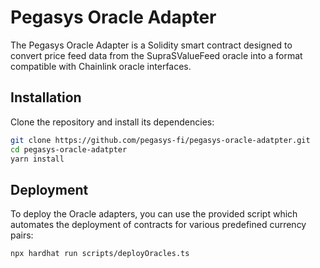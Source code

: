 # Pegasys Oracle Adapter

The Pegasys Oracle Adapter is a Solidity smart contract designed to convert price feed data from the SupraSValueFeed oracle into a format compatible with Chainlink oracle interfaces.

## Installation

Clone the repository and install its dependencies:

```bash
git clone https://github.com/pegasys-fi/pegasys-oracle-adatpter.git
cd pegasys-oracle-adatpter
yarn install
```

## Deployment

To deploy the Oracle adapters, you can use the provided script which automates the deployment of contracts for various predefined currency pairs:

```bash
npx hardhat run scripts/deployOracles.ts
```
